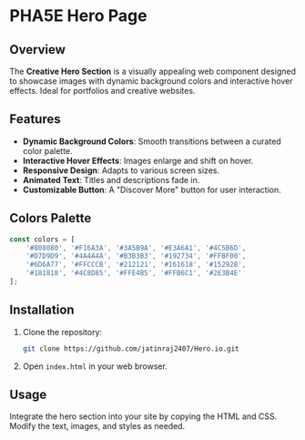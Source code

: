 # PHA5E Hero Page

## Overview

The **Creative Hero Section** is a visually appealing web component designed to showcase images with dynamic background colors and interactive hover effects. Ideal for portfolios and creative websites.

## Features

- **Dynamic Background Colors**: Smooth transitions between a curated color palette.
- **Interactive Hover Effects**: Images enlarge and shift on hover.
- **Responsive Design**: Adapts to various screen sizes.
- **Animated Text**: Titles and descriptions fade in.
- **Customizable Button**: A "Discover More" button for user interaction.

## Colors Palette

```javascript
const colors = [
    '#808080', '#F16A3A', '#3A5B9A', '#E3A6A1', '#4C5B6D',
    '#D7D9D9', '#4A4A4A', '#B3B3B3', '#192734', '#FFBF00',
    '#6D6A77', '#FFCCCB', '#212121', '#161618', '#15292B',
    '#181818', '#4C8D85', '#FFE4B5', '#FFB6C1', '#2E3B4E'
];
```

## Installation

1. Clone the repository:
   ```bash
   git clone https://github.com/jatinraj2407/Hero.io.git
   ```
2. Open `index.html` in your web browser.

## Usage

Integrate the hero section into your site by copying the HTML and CSS. Modify the text, images, and styles as needed.
